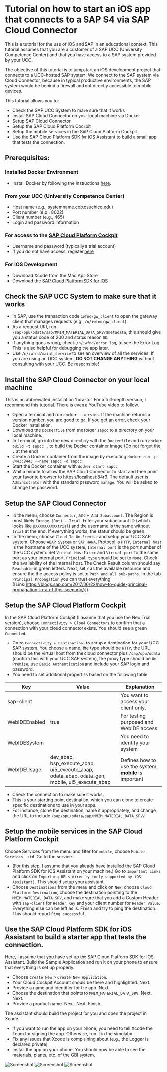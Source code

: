 # Tutorial on how to start an iOS app that connects to a SAP S4 via SAP Cloud Connector

This is a tutorial for the use of iOS and SAP in an educational context. This tutorial assumes that you are a customer of a SAP UCC (University Competence Center) and that you have access to a SAP system provided by your UCC. 

The objective of this tutorial is to jumpstart an iOS development project that connects to a UCC-hosted SAP system. We connect to the SAP system via Cloud Connector, because in typical productive environments, the SAP system would be behind a firewall and not directly accessible to mobile devices. 

This tutorial allows you to:

* Check the SAP UCC System to make sure that it works
* Install SAP Cloud Connector on your local machine via Docker
* Setup SAP Cloud Connector
* Setup the SAP Cloud Platform Cockpit
* Setup the mobile services in the SAP Cloud Platform Cockpit
* Use the SAP Cloud Platform SDK for iOS Assistant to build a small app that tests the connection.

## Prerequisites:

### Installed Docker Environment

* Install Docker by following the instructions [here](https://hub.docker.com/editions/community/docker-ce-desktop-mac).

### From your UCC (University Competence Center)

* Host name (e.g., systemname.cob.csuchico.edu)
* Port number (e.g., 8022)
* Client number (e.g., 465)
* Login and password information 

### For access to the [SAP Cloud Platform Cockpit](https://account.hanatrial.ondemand.com/)

* Username and password (typically a trial account)
* If you do not have access, register [here](https://accounts.sap.com/ui/public/showRegisterForm?spName=https%3A%2F%2Fnwtrial.ondemand.com%2Fservices)

### For iOS Development

* Download Xcode from the Mac App Store
* Download the [SAP Cloud Platform SDK for iOS](https://developers.sap.com/topics/cloud-platform-sdk-for-ios.html)

## Check the SAP UCC System to make sure that it works

* In SAP, use the transaction code `iwfnd/gw_client` to open the gateway client that manages requests (e.g., `/n/iwfnd/gw_client`).
* As a request URI, run `/sap/opu/odata/sap/MMIM_MATERIAL_DATA_SRV/$metadata`, this should give you a status code of 200 and status reason `OK`.
* If anything goes wrong, check `/n/iwfnd/error_log`, to see the Error Log. This is also helpful for debugging the app later.
* Use `/n/iwfnd/maint_service` to see an overview of all the services. If you are using an UCC system, **DO NOT CHANGE ANYTHING** without consulting with your UCC. Be responsible!


## Install the SAP Cloud Connector on your local machine

This is an abbreviated installation 'how-to'. For a full-depth version, I recommend this [tutorial](https://github.com/nzamani/sap-cloud-connector-docker). There is even a YouTube video to follow.

* Open a terminal and run `docker --version`. If the machine returns a version number, you are good to go. If you get an error, check your Docker installation.
* Download the `Dockerfile` from the folder `sapcc` to a directory on your local machine.
* In Terminal, go into the new directory with the `Dockerfile` and run `docker build -t sapcc .` to build the Docker container image (Do not forget the `.` at the end)
* Create a Docker container from the image by executing `docker run -p 8443:8443 --name sapcc -d sapcc`
* Start the Docker container with `docker start sapcc`
* Wait a minute to allow the SAP Cloud Connector to start and then point your favorite browser to [https://localhost:84r3](https://localhost:84r3). The default user is `Administrator` with the standard password `manage`. You will be asked to change the password.

## Setup the SAP Cloud Connector
* In the menu, choose `Connector`, and `+ Add Subaccount`. The Region is most likely `Europe (Rot) - Trial`. Enter your subaccount ID (which looks like `pXXXXXXXXXXtrial`) and the username is the same without `trial` at the end. If everything works, the statur should be green.
* In the menu, choose `Cloud To On-Premise` and setup your UCC SAP system. Choose `ABAP System` or `SAP HANA`, Protocol is `HTTP`, `Internal host` is the hostname of the UCC system, `Internal port` is the port number of the UCC system. Set `Virtual Host` to `ucc` and `Virtual port` to the same port as your internal port. `Principal type` should be set to `None`. Check the availability of the internal host. The Check Result column should say `Reachable` in green letters. Next, set `/` as the available resource and ensure the the access policy is set to `Path and all sub-paths`. In the tab `Principal Propagation` you can trust everything ([Link(https://blogs.sap.com/2017/06/22/how-to-guide-principal-propagation-in-an-https-scenario/)]).

## Setup the SAP Cloud Platform Cockpit

In the SAP Cloud Platform Cockpit (I assume that you use the Neo Trial version), choose `Connectivity > Cloud Connectors` to confirm that a connection with your cloud connector exists. You should see a green `Connected`.
* Go to `Connectivity > Destinations` to setup a destination for your UCC SAP system. You choose a name, the type should be `HTTP`, the URL should be the virtual host from the cloud connector plus `/sap/opu/odata` (confirm this with your UCC SAP system), the proxy type should be `On Premise`, use `Basic Authentication` and include your SAP login and password. 
* You need to set additional properties based on the following table:

| Key | Value | Explanation |
|-----|-------|-------------|
|sap-client| <Your client number> | You want to access your client only.|
|WebIDEEnabled|true| For testing purposed and WebIDE access|
|WebIDESystem|<Your system id>| You need to identify your system|
|WebIDEUsage| dev_abap, bsp_execute_abap, ui5_execute_abap, odata_abap, odata_gen, mobile, ui5_execute_abap | Defines how to use the system, **mobile** is important|

* Check the connection to make sure it works. 
* This is your starting point destination, which you can clone to create specific destinations to use in your apps. 
* For instance, clone the destination, name it appropriately, and change the URL to include `/sap/opu/odata/sap/MMIM_MATERIAL_DATA_SRV/`

## Setup the mobile services in the SAP Cloud Platform Cockpit

Choose Services from the menu and filter for `mobile`, choose `Mobile Services, std`. Go to the service. 

* (For this step, I assume that you already have installed the SAP Cloud Platform SDK for iOS Assistant on your machine.) Go to `Important Links` and click on `Importing URLs directly (only supported by iOS Assistant)`. This should setup your assistant.
* Choose `Destinations` from the menu and click on `New`, choose `Cloud Platform Destination`, choose the destination pointing to the `MMIM_MATERIAL_DATA_SRV`, and make sure that you add a Custom Header with `sap-client` for `Header Key` and your client number for `Header Value`. Everything else can be left as is. Finish and try to ping the destination. This should report `Ping successful`.

## Use the SAP Cloud Platform SDK for iOS Assistant to build a starter app that tests the connection.

Here, I assume that you have set up the SAP Cloud Platform SDK for iOS Assistant. Build the Sample Application and run it on your phone to ensure that everything is set up properly.

* Choose `Create New` > `Create New Application`.
* Your Cloud Cockpit Account should be there and highlighted. Next.
* Provide a name and identifier for the app. Next.
* Choose the destination that points to `MMIM_MATERIAL_DATA_SRV`. Next. Next.
* Provide a product name. Next. Next. Finish.

The assistant should build the project for you and open the project in Xcode. 

* If you want to run the app on your phone, you need to tell Xcode the Team for signing the app. Otherwise, run it in the simulator. 
* Fix any issues that Xcode is complaining about (e.g., the Logger is declared private)
* Install the app on your phone. You should now be able to see the materials, plants, etc. of the GBI system. 

![Screenshot](https://github.com/mschermann/ios_sap_ucc/raw/master/img/SS1.jpg "Screenshot 1")
![Screenshot](https://github.com/mschermann/ios_sap_ucc/raw/master/img/SS2.jpg "Screenshot 2")
![Screenshot](https://github.com/mschermann/ios_sap_ucc/raw/master/img/SS3.jpg "Screenshot 3")



